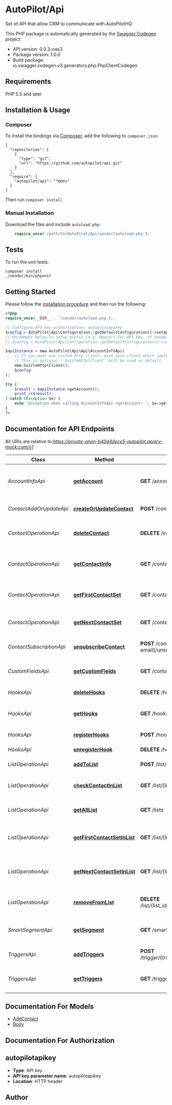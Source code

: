 # AutoPilot/Api
Set of API that allow CRM to communicate with AutoPilotHQ

This PHP package is automatically generated by the [Swagger Codegen](https://github.com/swagger-api/swagger-codegen) project:

- API version: 0.0.3-oas3
- Package version: 1.0.0
- Build package: io.swagger.codegen.v3.generators.php.PhpClientCodegen

## Requirements

PHP 5.5 and later

## Installation & Usage
### Composer

To install the bindings via [Composer](http://getcomposer.org/), add the following to `composer.json`:

```
{
  "repositories": [
    {
      "type": "git",
      "url": "https://github.com/autopilot/api.git"
    }
  ],
  "require": {
    "autopilot/api": "*@dev"
  }
}
```

Then run `composer install`

### Manual Installation

Download the files and include `autoload.php`:

```php
    require_once('/path/to/AutoPilot/Api/vendor/autoload.php');
```

## Tests

To run the unit tests:

```
composer install
./vendor/bin/phpunit
```

## Getting Started

Please follow the [installation procedure](#installation--usage) and then run the following:

```php
<?php
require_once(__DIR__ . '/vendor/autoload.php');

// Configure API key authorization: autopilotapikey
$config = AutoPilot\Api\Configuration::getDefaultConfiguration()->setApiKey('autopilotapikey', 'YOUR_API_KEY');
// Uncomment below to setup prefix (e.g. Bearer) for API key, if needed
// $config = AutoPilot\Api\Configuration::getDefaultConfiguration()->setApiKeyPrefix('autopilotapikey', 'Bearer');

$apiInstance = new AutoPilot\Api\Api\AccountInfoApi(
    // If you want use custom http client, pass your client which implements `GuzzleHttp\ClientInterface`.
    // This is optional, `GuzzleHttp\Client` will be used as default.
    new GuzzleHttp\Client(),
    $config
);

try {
    $result = $apiInstance->getAccount();
    print_r($result);
} catch (Exception $e) {
    echo 'Exception when calling AccountInfoApi->getAccount: ', $e->getMessage(), PHP_EOL;
}
?>
```

## Documentation for API Endpoints

All URIs are relative to *https://private-anon-b40d4dece5-autopilot.apiary-mock.com/v1*

Class | Method | HTTP request | Description
------------ | ------------- | ------------- | -------------
*AccountInfoApi* | [**getAccount**](docs/Api/AccountInfoApi.md#getaccount) | **GET** /account | Get the Account Information from AutoPilot
*ContactAddOrUpdateApi* | [**createOrUpdateContact**](docs/Api/ContactAddOrUpdateApi.md#createorupdatecontact) | **POST** /contact | Create or update a contact
*ContactOperationApi* | [**deleteContact**](docs/Api/ContactOperationApi.md#deletecontact) | **DELETE** /contact/{contact-email} | Delete a contact from AutoPilot
*ContactOperationApi* | [**getContactInfo**](docs/Api/ContactOperationApi.md#getcontactinfo) | **GET** /contact/{contact-email} | Returns contact information from AutoPilot
*ContactOperationApi* | [**getFirstContactSet**](docs/Api/ContactOperationApi.md#getfirstcontactset) | **GET** /contacts | Get first set of contacts present in AutoPilot
*ContactOperationApi* | [**getNextContactSet**](docs/Api/ContactOperationApi.md#getnextcontactset) | **GET** /contacts/{bookmark} | Get next set of contacts present in AutoPilot
*ContactSubscriptionApi* | [**unsubscribeContact**](docs/Api/ContactSubscriptionApi.md#unsubscribecontact) | **POST** /contact/{contact-email}/unsubscribe | Unsubscribe a contact in AutoPilot
*CustomFieldsApi* | [**getCustomFields**](docs/Api/CustomFieldsApi.md#getcustomfields) | **GET** /contacts/custom_fields | Get custom fields present in AutoPilot
*HooksApi* | [**deleteHooks**](docs/Api/HooksApi.md#deletehooks) | **DELETE** /hooks | delete all hooks
*HooksApi* | [**getHooks**](docs/Api/HooksApi.md#gethooks) | **GET** /hooks | get all list of all hooks present in AutoPilot
*HooksApi* | [**registerHooks**](docs/Api/HooksApi.md#registerhooks) | **POST** /hook | register a hook
*HooksApi* | [**unregisterHook**](docs/Api/HooksApi.md#unregisterhook) | **DELETE** /hook/{hook_id} | Unregister a hook
*ListOperationApi* | [**addToList**](docs/Api/ListOperationApi.md#addtolist) | **POST** /list/{list_id}/contact/{contact_email} | Add contact to list
*ListOperationApi* | [**checkContactInList**](docs/Api/ListOperationApi.md#checkcontactinlist) | **GET** /list/{list_id}/contact/{contact_email} | Check if contact is present in AutoPilot
*ListOperationApi* | [**getAllList**](docs/Api/ListOperationApi.md#getalllist) | **GET** /lists | Returns all list present in AutoPilot
*ListOperationApi* | [**getFirstContactSetInList**](docs/Api/ListOperationApi.md#getfirstcontactsetinlist) | **GET** /list/{list_id}/contacts | Get first set of contacts present in a list from AutoPilot
*ListOperationApi* | [**getNextContactSetInList**](docs/Api/ListOperationApi.md#getnextcontactsetinlist) | **GET** /list/{list_id}/contacts/{bookmark} | Get next set of contacts present in a list from AutoPilot
*ListOperationApi* | [**removeFromList**](docs/Api/ListOperationApi.md#removefromlist) | **DELETE** /list/{list_id}/contact/{contact_email} | Remove a contact from a list in AutoPilot
*SmartSegmentApi* | [**getSegment**](docs/Api/SmartSegmentApi.md#getsegment) | **GET** /smart_segments | get all list present in smart segment
*TriggersApi* | [**addTriggers**](docs/Api/TriggersApi.md#addtriggers) | **POST** /trigger/{trigger_id}/contact/{contact_email} | Add a contact to journey
*TriggersApi* | [**getTriggers**](docs/Api/TriggersApi.md#gettriggers) | **GET** /triggers | get all list of all journey with API triggers

## Documentation For Models

 - [AddContact](docs/Model/AddContact.md)
 - [Body](docs/Model/Body.md)

## Documentation For Authorization


## autopilotapikey

- **Type**: API key
- **API key parameter name**: autopilotapikey
- **Location**: HTTP header


## Author


